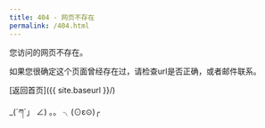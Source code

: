 ```yaml
---
title: 404 - 网页不存在
permalink: /404.html
---
```


您访问的网页不存在。

如果您很确定这个页面曾经存在过，请检查url是否正确，或者邮件联系。

[返回首页]({{ site.baseurl }}/)


_(´ཀ`」 ∠) 。。  ╮(⊙ε⊙)╭
